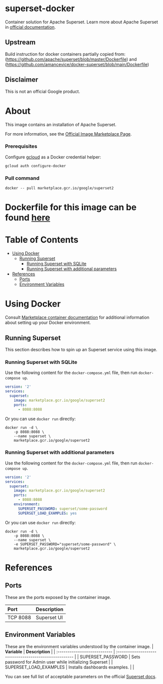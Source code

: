 # superset-docker

Container solution for Apache Superset.
Learn more about Apache Superset in [official documentation](https://superset.apache.org/).

## Upstream

Build instruction for docker containers partially copied from:
(https://github.com/apache/superset/blob/master/Dockerfile)
and
(https://github.com/amancevice/docker-superset/blob/main/Dockerfile)

## Disclaimer

This is not an official Google product.

# <a name="about"></a>About

This image contains an installation of Apache Superset.

For more information, see the
[Official Image Marketplace Page](https://console.cloud.google.com/marketplace/product/google/superset2).

### Prerequisites

Configure [gcloud](https://cloud.google.com/sdk/gcloud/) as a Docker credential helper:

```shell
gcloud auth configure-docker
```
### Pull command

```shell
docker -- pull marketplace.gcr.io/google/superset2
```
Dockerfile for this image can be found [here](https://github.com/GoogleCloudPlatform/click-to-deploy/tree/master/docker/superset/1/debian11/1.5/)
=======

# <a name="table-of-contents"></a>Table of Contents
* [Using Docker](#using-docker)
  * [Running Superset](#running-superset-docker)
    * [Running Superset with SQLite](#running-superset-sqlite)
    * [Running Superset with additional parameters](#running-superset-with-additional-parameters)
* [References](#references)
  * [Ports](#references-ports)
  * [Environment Variables](#references-environment-variables)

# <a name="using-docker"></a>Using Docker

Consult [Marketplace container documentation](https://cloud.google.com/marketplace/docs/container-images)
for additional information about setting up your Docker environment.

## <a name="running-superset-docker"></a>Running Superset

This section describes how to spin up an Superset service using this image.

### <a name="running-superset-sqlite"></a>Running Superset with SQLite

Use the following content for the `docker-compose.yml` file, then run `docker-compose up`.

```yaml
version: '2'
services:
  superset:
    image: marketplace.gcr.io/google/superset2
    ports:
      - 8088:8088
```

Or you can use `docker run` directly:

```shell
docker run -d \
    -p 8088:8088 \
    --name superset \
    marketplace.gcr.io/google/superset2
```

### <a name="running-superset-with-additional-parameters"></a>Running Superset with additional parameters

Use the following content for the `docker-compose.yml` file, then run `docker-compose up`.


```yaml
version: '2'
services:
  superset:
    image: marketplace.gcr.io/google/superset2
    ports:
      - 8088:8088
    environment:
      SUPERSET_PASSWORD: superset/some-password
      SUPERSET_LOAD_EXAMPLES: yes
```

Or you can use `docker run` directly:

```shell
docker run -d \
    -p 8088:8088 \
    --name superset \
    -e SUPERSET_PASSWORD="superset/some-password" \
    marketplace.gcr.io/google/superset2
```

# <a name="references"></a>References

## <a name="references-ports"></a>Ports

These are the ports exposed by the container image.

| **Port** | **Description**|
| :------- | :--------------|
| TCP 8088 | Superset UI    |

## <a name="references-environment-variables"></a>Environment Variables

These are the environment variables understood by the container image.
| **Variable**                  | **Description**                                          |
| :---------------------------- | :------------------------------------------------------- |
| SUPERSET_PASSWORD             | Sets password for Admin user while initializing Superset |
| SUPERSET_LOAD_EXAMPLES        | Installs dashboards examples.                            |
|

You can see full list of acceptable parameters on the official [Superset docs](https://superset.apache.org/docs/installation/configuring-superset/).
